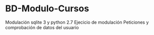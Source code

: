 # BD-Modulo-Cursos
Modulación sqlite 3 y python 2.7
Ejecicio de modulación 
Peticiones y comprobación de datos del usuario

